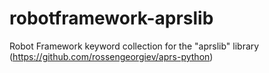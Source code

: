 # robotframework-aprslib
Robot Framework keyword collection for the "aprslib" library (https://github.com/rossengeorgiev/aprs-python)
